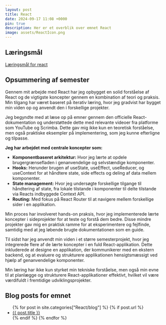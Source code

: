 ```yaml
---
layout: post
title: React
date: 2024-09-17 11:08 +0000
pin: true
description: Her er et overblik over emnet React
image: assets/ReactIcon.png
---
```


## Læringsmål

[Læringsmål for react](../laeringsmaal-react)

## Opsummering af semester

Gennem mit arbejde med React har jeg opbygget en solid forståelse af React og de vigtigste koncepter gennem en kombination af teori og praksis. Min tilgang har været baseret på iterativ læring, hvor jeg gradvist har bygget min viden op og anvendt den i forskellige projekter.

Jeg begyndte med at læse op på emner gennem den officielle React-dokumentation og understøttede dette med relevante videoer fra platforme som YouTube og Scrimba. Dette gav mig ikke kun en teoretisk forståelse, men også praktiske eksempler på implementering, som jeg kunne efterligne og tilpasse.

**Jeg har arbejdet med centrale koncepter som:**

- **Komponentbaseret arkitektur:** Hvor jeg lærte at opdele brugergrænsefladen i genanvendelige og selvstændige komponenter.
- **Hooks:** Herunder brugen af useState, useEffect, useReducer, og useContext for at håndtere state, side effects og deling af data mellem komponenter.
- **State management:** Hvor jeg undersøgte forskellige tilgange til håndtering af state, fra lokale tilstande i komponenter til delte tilstande via Reacts indbyggede Context API.
- **Routing:** Med fokus på React Router til at navigere mellem forskellige sider i en applikation.

Min proces har involveret hands-on praksis, hvor jeg implementerede lærte koncepter i sideprojekter for at teste og forstå dem bedre. Disse mindre projekter gav mig en praktisk ramme for at eksperimentere og fejlfinde, samtidig med at jeg løbende brugte dokumentationen som en guide.

Til sidst har jeg anvendt min viden i et større semesterprojekt, hvor jeg integrerede flere af de lærte koncepter i en fuld React-applikation. Dette inkluderede at designe en applikation, der kommunikerer med en ekstern backend, og at evaluere og strukturere applikationen hensigtsmæssigt ved hjælp af genanvendelige komponenter.

Min læring har ikke kun styrket min tekniske forståelse, men også min evne til at planlægge og strukturere React-applikationer effektivt, hvilket vil være værdifuldt i fremtidige udviklingsprojekter.

## Blog posts for emnet

<ul>
  {% for post in site.categories["React/blog"] %}
    {% if post.url %}
        <li>
          <a href="{{ post.url }}">{{ post.title }}
          </a>
        </li>
    {% endif %}
  {% endfor %}
</ul>
